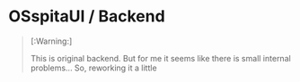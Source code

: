 
# OSspitaUI / Backend

> [:Warning:] 
>
> This is original backend. But for me it seems like there is small internal problems... So, reworking it a little
